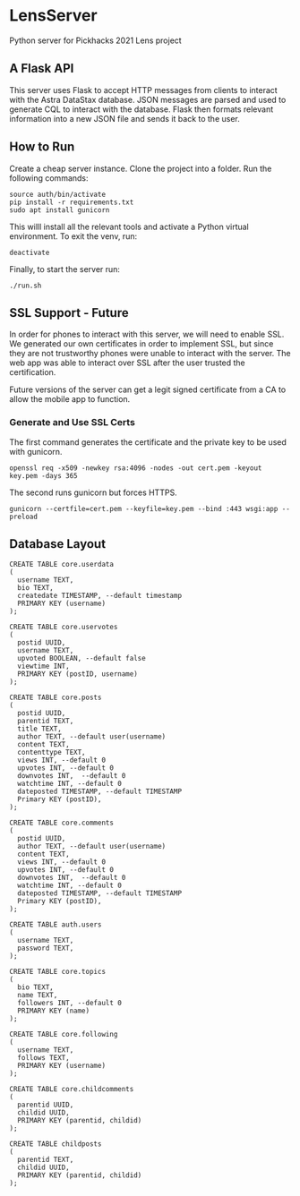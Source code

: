 # LensServer
Python server for Pickhacks 2021 Lens project

## A Flask API

This server uses Flask to accept HTTP messages from clients to interact with the Astra DataStax database. JSON messages are parsed and used to generate CQL to interact with the database. Flask then formats relevant information into a new JSON file and sends it back to the user.

## How to Run
Create a cheap server instance. Clone the project into a folder. Run the following commands:

```python3 -m venv auth
source auth/bin/activate
pip install -r requirements.txt
sudo apt install gunicorn
```
This willl install all the relevant tools and activate a Python virtual environment. To exit the venv, run:

`deactivate`

Finally, to start the server run:

`./run.sh`

## SSL Support - Future
In order for phones to interact with this server, we will need to enable SSL. We generated our own certificates in order to implement SSL, but since they are not trustworthy phones were unable to interact with the server. The web app was able to interact over SSL after the user trusted the certification.

Future versions of the server can get a legit signed certificate from a CA to allow the mobile app to function.

### Generate and Use SSL Certs
The first command generates the certificate and the private key to be used with gunicorn. 

```openssl req -x509 -newkey rsa:4096 -nodes -out cert.pem -keyout key.pem -days 365```

The second runs gunicorn but forces HTTPS.

```gunicorn --certfile=cert.pem --keyfile=key.pem --bind :443 wsgi:app --preload```

## Database Layout
```
CREATE TABLE core.userdata
(
  username TEXT,
  bio TEXT,
  createdate TIMESTAMP, --default timestamp
  PRIMARY KEY (username)
);

CREATE TABLE core.uservotes
(
  postid UUID,
  username TEXT,
  upvoted BOOLEAN, --default false
  viewtime INT,
  PRIMARY KEY (postID, username)
);

CREATE TABLE core.posts
(
  postid UUID,
  parentid TEXT,
  title TEXT,
  author TEXT, --default user(username)
  content TEXT,
  contenttype TEXT,
  views INT, --default 0
  upvotes INT, --default 0
  downvotes INT,  --default 0 
  watchtime INT, --default 0
  dateposted TIMESTAMP, --default TIMESTAMP
  Primary KEY (postID),
);

CREATE TABLE core.comments
(
  postid UUID,
  author TEXT, --default user(username)
  content TEXT,
  views INT, --default 0
  upvotes INT, --default 0
  downvotes INT,  --default 0 
  watchtime INT, --default 0
  dateposted TIMESTAMP, --default TIMESTAMP
  Primary KEY (postID),
);

CREATE TABLE auth.users
(
  username TEXT,
  password TEXT,
);

CREATE TABLE core.topics
(
  bio TEXT,
  name TEXT,
  followers INT, --default 0
  PRIMARY KEY (name)
);

CREATE TABLE core.following
(
  username TEXT, 
  follows TEXT,
  PRIMARY KEY (username)
);

CREATE TABLE core.childcomments
(
  parentid UUID,
  childid UUID,
  PRIMARY KEY (parentid, childid)
);

CREATE TABLE childposts
(
  parentid TEXT,
  childid UUID,
  PRIMARY KEY (parentid, childid)
);
```
